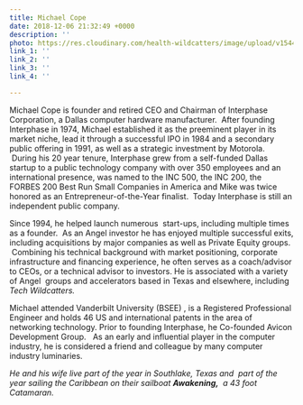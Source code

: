 ```yaml
---
title: Michael Cope
date: 2018-12-06 21:32:49 +0000
description: ''
photo: https://res.cloudinary.com/health-wildcatters/image/upload/v1544131992/image.png
link_1: ''
link_2: ''
link_3: ''
link_4: ''

---
```

Michael Cope is founder and retired CEO and Chairman of Interphase Corporation, a Dallas computer hardware manufacturer.  After founding Interphase in 1974, Michael established it as the preeminent player in its market niche, lead it through a successful IPO in 1984 and a secondary public offering in 1991, as well as a strategic investment by Motorola.  During his 20 year tenure,  Interphase grew from a self-funded Dallas startup to a public technology company with over 350 employees and an international presence,  was named to the INC 500, the INC 200, the  FORBES 200 Best Run Small Companies in America and Mike was twice honored as an Entrepreneur-of-the-Year finalist.  Today Interphase is still an independent public company.

Since 1994, he helped launch numerous  start-ups, including multiple times as a founder.  As an Angel investor he has enjoyed multiple successful exits, including acquisitions by major companies as well as Private Equity groups.  Combining his technical background with market positioning, corporate infrastructure and financing experience, he often serves as a coach/advisor to CEOs, or a technical advisor to investors. He is associated with a variety of Angel  groups and accelerators based in Texas and elsewhere, including _Tech Wildcatters._

 Michael attended Vanderbilt University (BSEE) , is a Registered Professional Engineer and holds 46 US and international patents in the area of networking technology. Prior to founding Interphase, he Co-founded Avicon Development Group.   As an early and influential player in the computer industry, he is considered a friend and colleague by many computer industry luminaries.

_He and his wife live part of the year in Southlake, Texas and  part of the year sailing the Caribbean  on their sailboat **Awakening,**  a 43 foot Catamaran._